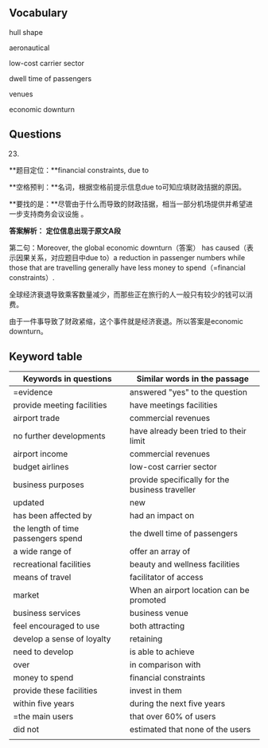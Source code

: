 ## Vocabulary

 hull shape

aeronautical 

 low-cost carrier sector

dwell time of passengers

venues

economic downturn

## Questions

 

 23.

**题目定位：**financial constraints, due to 

**空格预判：**名词，根据空格前提示信息due to可知应填财政拮据的原因。

**要找的是：**尽管由于什么而导致的财政拮据，相当一部分机场提供并希望进一步支持商务会议设施 。 

**答案解析：**
**定位信息出现于原文A段**

第二句：Moreover, the global economic downturn（答案） has caused（表示因果关系，对应题目中due to）a reduction in passenger numbers while those that are travelling generally have less money to spend（=financial constraints）. 

全球经济衰退导致乘客数量减少，而那些正在旅行的人一般只有较少的钱可以消费。

由于一件事导致了财政紧缩，这个事件就是经济衰退。所以答案是economic downturn。







## Keyword table

| Keywords in questions               | Similar words in the passage                    |
| ----------------------------------- | ----------------------------------------------- |
| =evidence                           | answered "yes" to the question                  |
| provide meeting facilities          | have meetings facilities                        |
| airport trade                       | commercial revenues                             |
| no further developments             | have already been tried to their limit          |
| airport income                      | commercial revenues                             |
| budget airlines                     | low-cost carrier sector                         |
| business purposes                   | provide specifically for the business traveller |
| updated                             | new                                             |
| has been affected by                | had an impact on                                |
| the length of time passengers spend | the dwell time of passengers                    |
| a wide range of                     | offer an array of                               |
| recreational facilities             | beauty and wellness facilities                  |
| means of travel                     | facilitator of access                           |
| market                              | When an airport location can be promoted        |
| business services                   | business venue                                  |
| feel encouraged to use              | both attracting                                 |
| develop a sense of loyalty          | retaining                                       |
| need to develop                     | is able to achieve                              |
| over                                | in comparison with                              |
| money to spend                      | financial constraints                           |
| provide these facilities            | invest in them                                  |
| within  five years                  | during  the next five years                     |
| =the main users                     | that over 60% of users                          |
| did not                             | estimated that none of the users                |
|                                     |                                                 |
